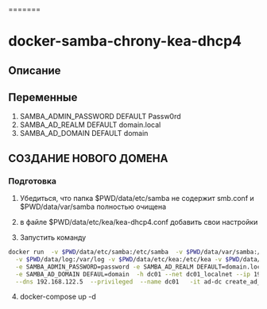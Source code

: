 =======
# docker-samba-chrony-kea-dhcp4

## Описание


## Переменные
1. SAMBA_ADMIN_PASSWORD DEFAULT Passw0rd
2. SAMBA_AD_REALM DEFAULT domain.local
3. SAMBA_AD_DOMAIN DEFAULT domain


## СОЗДАНИЕ НОВОГО ДОМЕНА
### Подготовка
1. Убедиться, что папка $PWD/data/etc/samba не содержит smb.conf и $PWD/data/var/samba полностью очищена
2. в файле $PWD/data/etc/kea/kea-dhcp4.conf добавить свои настройки

3. Запустить команду

```bash
docker run  -v $PWD/data/etc/samba:/etc/samba  -v $PWD/data/var/samba:/var/lib/samba \
  -v $PWD/data/log:/var/log -v $PWD/data/etc/kea:/etc/kea -v $PWD/data/var/kea:/var/lib/kea \
  -e SAMBA_ADMIN_PASSWORD=password -e SAMBA_AD_REALM DEFAULT=domain.local \
  -e SAMBA_AD_DOMAIN DEFAUL=domain  -h dc01 --net dc01_localnet --ip 192.168.122.4 --dns 127.0.0.1 \
  --dns 192.168.122.5  --privileged  --name dc01   -it ad-dc create_ad_domain
```


4. docker-compose up -d